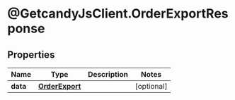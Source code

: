 # @GetcandyJsClient.OrderExportResponse

## Properties

Name | Type | Description | Notes
------------ | ------------- | ------------- | -------------
**data** | [**OrderExport**](OrderExport.md) |  | [optional] 


